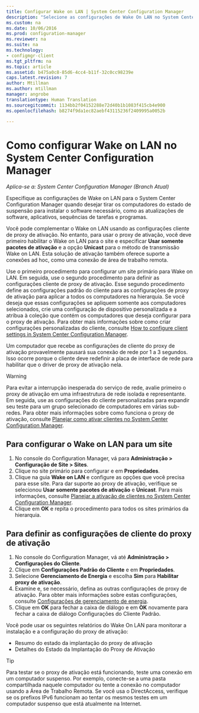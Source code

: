```yaml
---
title: Configurar Wake on LAN | System Center Configuration Manager
description: "Selecione as configurações de Wake On LAN no System Center Configuration Manager."
ms.custom: na
ms.date: 10/06/2016
ms.prod: configuration-manager
ms.reviewer: na
ms.suite: na
ms.technology:
- configmgr-client
ms.tgt_pltfrm: na
ms.topic: article
ms.assetid: b475a0c8-85d6-4cc4-b11f-32c0cc98239e
caps.latest.revision: 7
author: Mtillman
ms.author: mtillman
manager: angrobe
translationtype: Human Translation
ms.sourcegitcommit: 1134bb2f04152288e72d40b1b1083f415cb4e900
ms.openlocfilehash: b8274f9da1ec82aebf43115236f2409995a0052b

---
```

# <a name="how-to-configure-wake-on-lan-in-system-center-configuration-manager"></a>Como configurar Wake on LAN no System Center Configuration Manager

*Aplica-se a: System Center Configuration Manager (Branch Atual)*

Especifique as configurações de Wake on LAN para o System Center Configuration Manager quando desejar tirar os computadores do estado de suspensão para instalar o software necessário, como as atualizações de software, aplicativos, sequências de tarefas e programas.

Você pode complementar o Wake on LAN usando as configurações cliente de proxy de ativação. No entanto, para usar o proxy de ativação, você deve primeiro habilitar o Wake on LAN para o site e especificar **Usar somente pacotes de ativação** e a opção **Unicast** para o método de transmissão Wake on LAN. Esta solução de ativação também oferece suporte a conexões ad hoc, como uma conexão de área de trabalho remota.

Use o primeiro procedimento para configurar um site primário para Wake on LAN. Em seguida, use o segundo procedimento para definir as configurações cliente de proxy de ativação. Esse segundo procedimento define as configurações padrão do cliente para as configurações de proxy de ativação para aplicar a todos os computadores na hierarquia. Se você deseja que essas configurações se apliquem somente aos computadores selecionados, crie uma configuração de dispositivo personalizada e a atribua à coleção que contém os computadores que deseja configurar para o proxy de ativação. Para obter mais informações sobre como criar configurações personalizadas do cliente, consulte [How to configure client settings in System Center Configuration Manager](../../../core/clients/deploy/configure-client-settings.md).

Um computador que recebe as configurações de cliente do proxy de ativação provavelmente pausará sua conexão de rede por 1 a 3 segundos. Isso ocorre porque o cliente deve redefinir a placa de interface de rede para habilitar que o driver de proxy de ativação nela.

> [!WARNING]
> Para evitar a interrupção inesperada do serviço de rede, avalie primeiro o proxy de ativação em uma infraestrutura de rede isolada e representante. Em seguida, use as configurações do cliente personalizadas para expandir seu teste para um grupo selecionado de computadores em várias sub-redes. Para obter mais informações sobre como funciona o proxy de ativação, consulte [Planejar como ativar clientes no System Center Configuration Manager](../../../core/clients/deploy/plan/plan-wake-up-clients.md).

## <a name="to-configure-wake-on-lan-for-a-site"></a>Para configurar o Wake on LAN para um site

1. No console do Configuration Manager, vá para **Administração > Configuração de Site > Sites**.
2. Clique no site primário para configurar e em **Propriedades**.
3. Clique na guia **Wake on LAN** e configure as opções que você precisa para esse site. Para dar suporte ao proxy de ativação, verifique se selecionou **Usar somente pacotes de ativação** e **Unicast**. Para mais informações, consulte [Planejar a ativação de clientes no System Center Configuration Manager](../../../core/clients/deploy/plan/plan-wake-up-clients.md).
4. Clique em **OK** e repita o procedimento para todos os sites primários da hierarquia.

## <a name="to-configure-wake-up-proxy-client-settings"></a>Para definir as configurações de cliente do proxy de ativação

1. No console do Configuration Manager, vá até **Administração > Configurações do Cliente**.
2. Clique em **Configurações Padrão do Cliente** e em **Propriedades**.
3. Selecione **Gerenciamento de Energia** e escolha **Sim** para **Habilitar proxy de ativação**.
4. Examine e, se necessário, defina as outras configurações de proxy de ativação. Para obter mais informações sobre estas configurações, consulte [Configurações de gerenciamento de energia](../../../core/clients/deploy/about-client-settings.md#BKMK_PowMgmtDeviceSettings).
5. Clique em **OK** para fechar a caixa de diálogo e em **OK** novamente para fechar a caixa de diálogo Configurações do Cliente Padrão.

Você pode usar os seguintes relatórios do Wake On LAN para monitorar a instalação e a configuração do proxy de ativação:

- Resumo do estado da implantação do proxy de ativação
- Detalhes do Estado da Implantação do Proxy de Ativação

> [!TIP]
> Para testar se o proxy de ativação está funcionando, teste uma conexão em um computador suspenso. Por exemplo, conecte-se a uma pasta compartilhada naquele computador ou tente a conexão no computador usando a Área de Trabalho Remota. Se você usa o DirectAccess, verifique se os prefixos IPv6 funcionam ao tentar os mesmos testes em um computador suspenso que está atualmente na Internet.



<!--HONumber=Nov16_HO1-->


